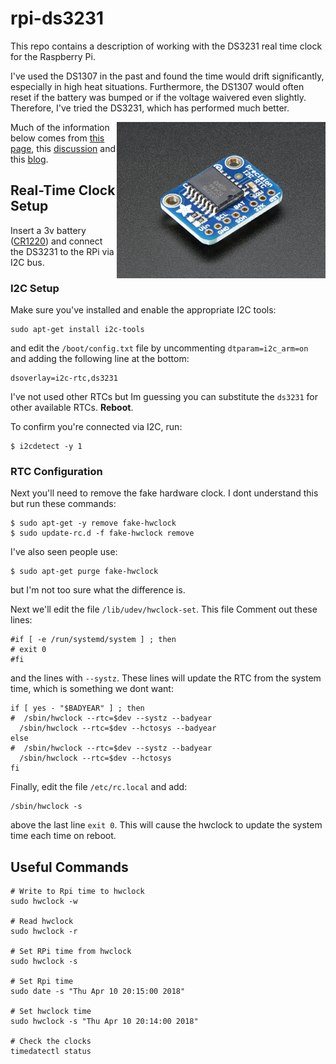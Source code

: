 # rpi-ds3231
This repo contains a description of working with the DS3231 real time clock for the Raspberry Pi.

I've used the DS1307 in the past and found the time would drift significantly, especially in high heat situations.  Furthermore, the DS1307 would often reset if the battery was bumped or if the voltage waivered even slightly.  Therefore, I've tried the DS3231, which has performed much better. 

<img src="ds3231.jpg" align="right" width="334">

Much of the information below comes from [this page](https://spellfoundry.com/sleepy-pi/setting-up-the-real-time-clock-on-raspbian-jessie/), this [discussion](https://www.raspberrypi.org/forums/viewtopic.php?f=66&t=125003) and this [blog](https://trick77.com/adding-ds3231-real-time-clock-raspberry-pi-3/).

## Real-Time Clock Setup

Insert a 3v battery ([CR1220](https://www.adafruit.com/product/380)) and connect the DS3231 to the RPi via I2C bus.  

### I2C Setup
Make sure you've installed and enable the appropriate I2C tools:

```
sudo apt-get install i2c-tools
```

and edit the ```/boot/config.txt``` file by uncommenting ```dtparam=i2c_arm=on``` and
adding the following line at the bottom:

```
dsoverlay=i2c-rtc,ds3231
```

I've not used other RTCs but Im guessing you can substitute the ```ds3231``` for other available RTCs.  **Reboot**.

To confirm you're connected via I2C, run:

```
$ i2cdetect -y 1
```

### RTC Configuration
Next you'll need to remove the fake hardware clock.  I dont understand this but run these commands:

```
$ sudo apt-get -y remove fake-hwclock
$ sudo update-rc.d -f fake-hwclock remove
```

I've also seen people use:

```
$ sudo apt-get purge fake-hwclock
```
but I'm not too sure what the difference is.

Next we'll edit the file ```/lib/udev/hwclock-set```.  This file Comment out these lines:

```
#if [ -e /run/systemd/system ] ; then
# exit 0
#fi
```
and the lines with ```--systz```.  These lines will update the RTC from the system time, which is something we dont want:

```
if [ yes - "$BADYEAR" ] ; then 
#  /sbin/hwclock --rtc=$dev --systz --badyear
  /sbin/hwclock --rtc=$dev --hctosys --badyear
else
#  /sbin/hwclock --rtc=$dev --systz --badyear
  /sbin/hwclock --rtc=$dev --hctosys
fi
```

Finally, edit the file ```/etc/rc.local``` and add:

```
/sbin/hwclock -s
```

above the last line ```exit 0```.  This will cause the hwclock to update the system time each time on reboot.

## Useful Commands

```
# Write to Rpi time to hwclock
sudo hwclock -w

# Read hwclock
sudo hwclock -r

# Set RPi time from hwclock
sudo hwclock -s

# Set Rpi time
sudo date -s "Thu Apr 10 20:15:00 2018"

# Set hwclock time
sudo hwclock -s "Thu Apr 10 20:14:00 2018"

# Check the clocks
timedatectl status
```
